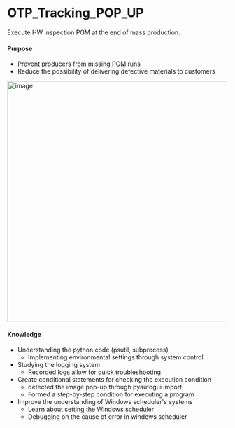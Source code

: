 # OTP_Tracking_POP_UP
Execute HW inspection PGM at the end of mass production.

#### Purpose
- Prevent producers from missing PGM runs
- Reduce the possibility of delivering defective materials to customers
<img width="550" alt="image" src="https://github.com/user-attachments/assets/a8bd6ddc-5989-4976-93ed-47d1c1f4075c">

#### Knowledge
- Understanding the python code (psutil, subprocess)
  - Implementing environmental settings through system control
- Studying the logging system
  - Recorded logs allow for quick troubleshooting
- Create conditional statements for checking the execution condition
  - detected the image pop-up through pyautogui import
  - Formed a step-by-step condition for executing a program
- Improve the understanding of Windows scheduler's systems
  - Learn about setting the Windows scheduler
  - Debugging on the cause of error in windows scheduler
